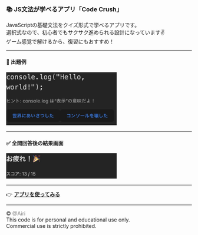 ### 📚 JS文法が学べるアプリ「Code Crush」

JavaScriptの基礎文法をクイズ形式で学べるアプリです。  
選択式なので、初心者でもサクサク進められる設計になっています✌️  
ゲーム感覚で解けるから、復習にもおすすめ！

---

#### 🧠 出題例

<img src="./code-crash.jpg" width="300" />

---

#### ✅ 全問回答後の結果画面

<img src="./code-score.jpg" width="300" />

---

👉 **[アプリを使ってみる](https://code-crush-black.vercel.app/)**

---

© <span style="color:gray;">@Airi</span>  
This code is for personal and educational use only.  
Commercial use is strictly prohibited.
